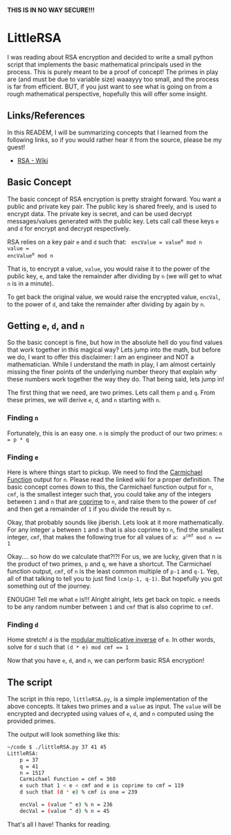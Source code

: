 **THIS IS IN NO WAY SECURE!!!**

# LittleRSA
I was reading about RSA encryption and decided to write a small python script
that implements the basic mathematical principals used in the process. This is
purely meant to be a proof of concept! The primes in play are (and must be due
to variable size) waaayyy too small, and the process is far from efficient.
BUT, if you just want to see what is going on from a rough mathematical
perspective, hopefully this will offer some insight.

## Links/References
In this READEM, I will be summarizing concepts that I learned from the
following links, so if you would rather hear it from the source, please be my
guest!
* [RSA - Wiki](https://en.wikipedia.org/wiki/RSA_(cryptosystem))

## Basic Concept
The basic concept of RSA encryption is pretty straight forward. You want a
public and private key pair. The public key is shared freely, and is used to
encrypt data. The private key is secret, and can be used decrypt messages/values
generated with the public key. Lets call call these keys `e` and `d` for encrypt
and decrypt respectively.

RSA relies on a key pair `e` and `d` such that:
<code> encValue =  value<sup>e</sup> mod n </code>
<code> value    =  encValue<sup>e</sup> mod n </code>

That is, to encrypt a value, `value`, you would raise it to the power of the
public key, `e`, and take the remainder after dividing by `n` (we will get to
what `n` is in a minute).

To get back the original value, we would raise the encrypted value, `encVal`,
to the power of `d`, and take the remainder after dividing by again by `n`.

## Getting `e`, `d`, and `n`
So the basic concept is fine, but how in the absolute hell do you find values
that work together in this magical way? Lets jump into the math, but before we
do, I want to offer this disclaimer: I am an engineer and NOT a mathematician.
While I understand the math in play, I am almost certainly missing the finer
points of the underlying number theory that explain *why* these numbers work
together the way they do. That being said, lets jump in!

The first thing that we need, are two primes. Lets call them `p` and `q`. From
these primes, we will derive `e`, `d`, and `n` starting with `n`.

### Finding `n`
Fortunately, this is an easy one. `n` is simply the product of our two primes:
`n = p * q`

### Finding `e`
Here is where things start to pickup. We need to find the [Carmichael Function](https://en.wikipedia.org/wiki/Carmichael_function)
output for `n`. Please read the linked wiki for a proper definition. The basic
concept comes down to this, the Carmichael function output for `n`, `cmf`, is 
the smallest integer such that, you could take any of the integers between `1`
and `n` that are [coprime](https://en.wikipedia.org/wiki/Coprime_integers) to
`n`, and raise them to the power of `cmf` and then get a remainder of `1` if
you divide the result by `n`.

Okay, that probably sounds like jiberish. Lets look at it more mathematically.
For any integer `a` between `1` and `n` that is also coprime to `n`, find the
smallest integer, `cmf`, that makes the following true for all values of `a`:
<code> a<sup>cmf</sup> mod n == 1 </code>

Okay.... so how do we calculate that?!?! For us, we are lucky, given that n is
the product of two primes, `p` and `q`, we have a shortcut. The Carmichael
function output, `cmf`, of `n` is the least common multiple of `p-1` and `q-1`.
Yep, all of that talking to tell you to just find `lcm(p-1, q-1)`. But hopefully
you got something out of the journey. 

ENOUGH! Tell me what `e` is!!! Alright alright, lets get back on topic. `e`
needs to be any random number between `1` and `cmf` that is also coprime to `cmf`.

### Finding `d`
Home stretch! `d` is the [modular multiplicative inverse](https://en.wikipedia.org/wiki/Modular_multiplicative_inverse)
of `e`. In other words, solve for `d` such that `(d * e) mod cmf == 1`

Now that you have `e`, `d`, and `n`, we can perform basic RSA encryption!

## The script
The script in this repo, `littleRSA.py`, is a simple implementation of the
above concepts. It takes two primes and a `value` as input. The `value` will
be encrypted and decrypted using values of `e`, `d`, and `n` computed using the
provided primes.

The output will look something like this:
``` bash
~/code $ ./littleRSA.py 37 41 45
LittleRSA:
    p = 37
    q = 41
    n = 1517
    Carmichael Function = cmf = 360
    e such that 1 < e < cmf and e is coprime to cmf = 119
    d such that (d * e) % cmf is one = 239

    encVal = (value ^ e) % n = 236
    decVal = (value ^ d) % n = 45
```

That's all I have! Thanks for reading.
